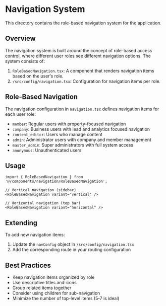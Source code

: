 
# Navigation System

This directory contains the role-based navigation system for the application.

## Overview

The navigation system is built around the concept of role-based access control, where different user roles see different navigation options. The system consists of:

1. `RoleBasedNavigation.tsx`: A component that renders navigation items based on the user's role.
2. `/src/config/navigation.tsx`: Configuration for navigation items per role.

## Role-Based Navigation

The navigation configuration in `navigation.tsx` defines navigation items for each user role:

- `member`: Regular users with property-focused navigation
- `company`: Business users with lead and analytics focused navigation
- `content_editor`: Users who manage content
- `admin`: Administrator users with company and member management
- `master_admin`: Super administrators with full system access
- `anonymous`: Unauthenticated users

## Usage

```tsx
import { RoleBasedNavigation } from '@/components/navigation/RoleBasedNavigation';

// Vertical navigation (sidebar)
<RoleBasedNavigation variant="vertical" />

// Horizontal navigation (top bar)
<RoleBasedNavigation variant="horizontal" />
```

## Extending

To add new navigation items:

1. Update the `navConfig` object in `/src/config/navigation.tsx`
2. Add the corresponding route in your routing configuration

## Best Practices

- Keep navigation items organized by role
- Use descriptive titles and icons
- Group related items together
- Consider using children for sub-navigation
- Minimize the number of top-level items (5-7 is ideal)
